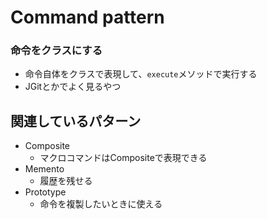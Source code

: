 # Command pattern

### 命令をクラスにする

- 命令自体をクラスで表現して、`execute`メソッドで実行する
- JGitとかでよく見るやつ

## 関連しているパターン
- Composite
  - マクロコマンドはCompositeで表現できる
- Memento
  - 履歴を残せる
- Prototype
  - 命令を複製したいときに使える
